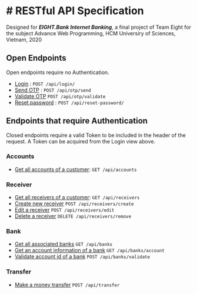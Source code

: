 # # RESTful API Specification
Designed for ***EIGHT.Bank Internet Banking***, a final project of Team Eight for the subject Advance Web Programming, HCM Universiry of Sciences, Vietnam, 2020

## Open Endpoints

Open endpoints require no Authentication.

* [Login](SignIn/login.md) : `POST /api/login/`
* [Send OTP](OTP/send.md) : `POST /api/otp/send`
* [Validate OTP](OTP/validate.md) `POST /api/otp/validate`
* [Reset password](SignIn/resetPassword) : `POST /api/reset-password/`
 

## Endpoints that require Authentication

Closed endpoints require a valid Token to be included in the header of the
request. A Token can be acquired from the Login view above.

### Accounts
* [Get all accounts of a customer](Accounts/getAllAccounts.md): `GET /api/accounts`

### Receiver
* [Get all receivers of a customer](Receivers/getAllReceivers.md): `GET /api/receivers`
* [Create new receiver](Receivers/createNewReceiver.md) `POST /api/receivers/create`
* [Edit a receiver](Receivers/editReceiver.md) `POST /api/receivers/edit`
* [Delete a receiver](Receivers/removeReceiver.md) `DELETE /api/receivers/remove`

### Bank
* [Get all associated banks](Banks/getAllBanks.md) `GET /api/banks`
* [Get an account information of a bank](Banks/getAccountInfo.md) `GET /api/banks/account`
* [Validate account id of a bank](Banks/validateAccountID.md) `POST /api/banks/validate`

### Transfer
* [Make a money transfer](Transfer/transfer.md) `POST /api/transfer`


